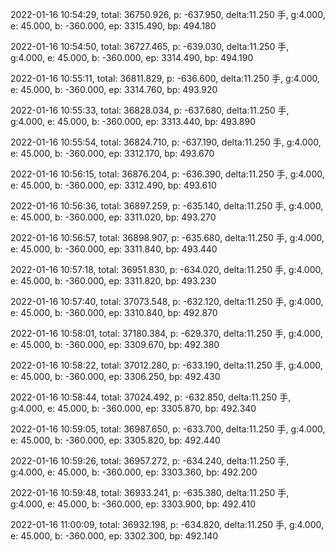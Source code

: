 2022-01-16 10:54:29, total: 36750.926, p: -637.950, delta:11.250 手, g:4.000, e: 45.000, b: -360.000, ep: 3315.490, bp: 494.180

2022-01-16 10:54:50, total: 36727.465, p: -639.030, delta:11.250 手, g:4.000, e: 45.000, b: -360.000, ep: 3314.490, bp: 494.190

2022-01-16 10:55:11, total: 36811.829, p: -636.600, delta:11.250 手, g:4.000, e: 45.000, b: -360.000, ep: 3314.760, bp: 493.920

2022-01-16 10:55:33, total: 36828.034, p: -637.680, delta:11.250 手, g:4.000, e: 45.000, b: -360.000, ep: 3313.440, bp: 493.890

2022-01-16 10:55:54, total: 36824.710, p: -637.190, delta:11.250 手, g:4.000, e: 45.000, b: -360.000, ep: 3312.170, bp: 493.670

2022-01-16 10:56:15, total: 36876.204, p: -636.390, delta:11.250 手, g:4.000, e: 45.000, b: -360.000, ep: 3312.490, bp: 493.610

2022-01-16 10:56:36, total: 36897.259, p: -635.140, delta:11.250 手, g:4.000, e: 45.000, b: -360.000, ep: 3311.020, bp: 493.270

2022-01-16 10:56:57, total: 36898.907, p: -635.680, delta:11.250 手, g:4.000, e: 45.000, b: -360.000, ep: 3311.840, bp: 493.440

2022-01-16 10:57:18, total: 36951.830, p: -634.020, delta:11.250 手, g:4.000, e: 45.000, b: -360.000, ep: 3311.820, bp: 493.230

2022-01-16 10:57:40, total: 37073.548, p: -632.120, delta:11.250 手, g:4.000, e: 45.000, b: -360.000, ep: 3310.840, bp: 492.870

2022-01-16 10:58:01, total: 37180.384, p: -629.370, delta:11.250 手, g:4.000, e: 45.000, b: -360.000, ep: 3309.670, bp: 492.380

2022-01-16 10:58:22, total: 37012.280, p: -633.190, delta:11.250 手, g:4.000, e: 45.000, b: -360.000, ep: 3306.250, bp: 492.430

2022-01-16 10:58:44, total: 37024.492, p: -632.850, delta:11.250 手, g:4.000, e: 45.000, b: -360.000, ep: 3305.870, bp: 492.340

2022-01-16 10:59:05, total: 36987.650, p: -633.700, delta:11.250 手, g:4.000, e: 45.000, b: -360.000, ep: 3305.820, bp: 492.440

2022-01-16 10:59:26, total: 36957.272, p: -634.240, delta:11.250 手, g:4.000, e: 45.000, b: -360.000, ep: 3303.360, bp: 492.200

2022-01-16 10:59:48, total: 36933.241, p: -635.380, delta:11.250 手, g:4.000, e: 45.000, b: -360.000, ep: 3303.900, bp: 492.410

2022-01-16 11:00:09, total: 36932.198, p: -634.820, delta:11.250 手, g:4.000, e: 45.000, b: -360.000, ep: 3302.300, bp: 492.140
